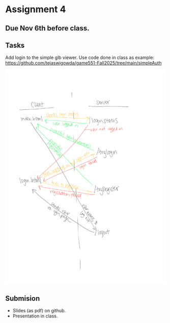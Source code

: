 # Assignment 4

## Due Nov 6th before class. 

## Tasks

Add login to the simple glb viewer. Use code done in class as example: https://github.com/tejaswigowda/game551-Fall2025/tree/main/simpleAuth

<img src="img.png">

## Submision

- Slides (as pdf) on github.
- Presentation in class.
